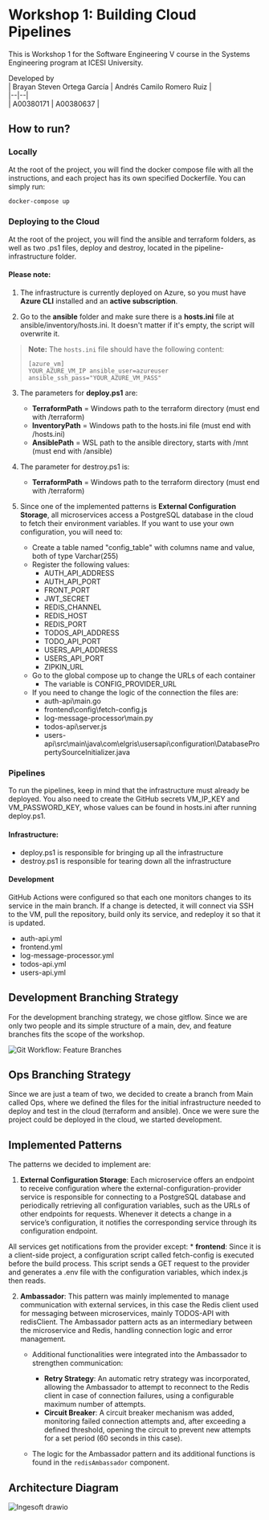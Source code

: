 # Workshop 1: Building Cloud Pipelines

This is Workshop 1 for the Software Engineering V course in the Systems Engineering program at ICESI University.

Developed by  
| Brayan Steven Ortega García | Andrés Camilo Romero Ruiz |  
|--|--|  
| A00380171 | A00380637 |

## How to run?

### Locally

At the root of the project, you will find the docker compose file with all the instructions, and each project has its own specified Dockerfile. You can simply run:

```bash
docker-compose up
```

### Deploying to the Cloud

At the root of the project, you will find the ansible and terraform folders, as well as two .ps1 files, deploy and destroy, located in the pipeline-infrastructure folder.

#### Please note:

1. The infrastructure is currently deployed on Azure, so you must have **Azure CLI** installed and an **active subscription**.

2. Go to the **ansible** folder and make sure there is a **hosts.ini** file at ansible/inventory/hosts.ini. It doesn't matter if it's empty, the script will overwrite it.

> **Note:** The `hosts.ini` file should have the following content:
> ```
> [azure_vm]
> YOUR_AZURE_VM_IP ansible_user=azureuser ansible_ssh_pass="YOUR_AZURE_VM_PASS"
> ```

3. The parameters for **deploy.ps1** are:

	* **TerraformPath**  =  Windows path to the terraform directory (must end with /terraform)
	* **InventoryPath**  = Windows path to the hosts.ini file (must end with /hosts.ini)
	* **AnsiblePath**  =  WSL path to the ansible directory, starts with /mnt (must end with /ansible)

4. The parameter for destroy.ps1 is:
	* **TerraformPath**  =  Windows path to the terraform directory (must end with /terraform)

5. Since one of the implemented patterns is **External Configuration Storage**, all microservices access a PostgreSQL database in the cloud to fetch their environment variables. If you want to use your own configuration, you will need to:

	* Create a table named "config_table" with columns name and value, both of type Varchar(255)
	* Register the following values:
		* AUTH_API_ADDRESS
		* AUTH_API_PORT
		* FRONT_PORT
		* JWT_SECRET
		* REDIS_CHANNEL
		* REDIS_HOST
		* REDIS_PORT
		* TODOS_API_ADDRESS
		* TODO_API_PORT
		* USERS_API_ADDRESS
		* USERS_API_PORT
		* ZIPKIN_URL
	* Go to the global compose up to change the URLs of each container
		* The variable is CONFIG_PROVIDER_URL
	* If you need to change the logic of the connection the files are:
		* auth-api\main.go
		* frontend\config\fetch-config.js
		* log-message-processor\main.py
		* todos-api\server.js
		* users-api\src\main\java\com\elgris\usersapi\configuration\DatabasePropertySourceInitializer.java

### Pipelines

To run the pipelines, keep in mind that the infrastructure must already be deployed. You also need to create the GitHub secrets VM_IP_KEY and VM_PASSWORD_KEY, whose values can be found in hosts.ini after running deploy.ps1.

#### Infrastructure:
*	deploy.ps1 is responsible for bringing up all the infrastructure
*	destroy.ps1 is responsible for tearing down all the infrastructure

#### Development
GitHub Actions were configured so that each one monitors changes to its service in the main branch. If a change is detected, it will connect via SSH to the VM, pull the repository, build only its service, and redeploy it so that it is updated.
* auth-api.yml
* frontend.yml
* log-message-processor.yml
* todos-api.yml
* users-api.yml

## Development Branching Strategy

For the development branching strategy, we chose gitflow. Since we are only two people and its simple structure of a main, dev, and feature branches fits the scope of the workshop.

![Git Workflow: Feature Branches](https://wac-cdn.atlassian.com/dam/jcr:34c86360-8dea-4be4-92f7-6597d4d5bfae/02%20Feature%20branches.svg?cdnVersion=2663)

## Ops Branching Strategy

Since we are just a team of two, we decided to create a branch from Main called Ops, where we defined the files for the initial infrastructure needed to deploy and test in the cloud (terraform and ansible). Once we were sure the project could be deployed in the cloud, we started development.

## Implemented Patterns

The patterns we decided to implement are:
1. **External Configuration Storage**: Each microservice offers an endpoint to receive configuration where the external-configuration-provider service is responsible for connecting to a PostgreSQL database and periodically retrieving all configuration variables, such as the URLs of other endpoints for requests. Whenever it detects a change in a service’s configuration, it notifies the corresponding service through its configuration endpoint.

All services get notifications from the provider except:
	* **frontend**: Since it is a client-side project, a configuration script called fetch-config is executed before the build process. This script sends a GET request to the provider and generates a .env file with the configuration variables, which index.js then reads.

2. **Ambassador**: This pattern was mainly implemented to manage communication with external services, in this case the Redis client used for messaging between microservices, mainly TODOS-API with redisClient. The Ambassador pattern acts as an intermediary between the microservice and Redis, handling connection logic and error management.

	* Additional functionalities were integrated into the Ambassador to strengthen communication:
		* **Retry Strategy**: An automatic retry strategy was incorporated, allowing the Ambassador to attempt to reconnect to the Redis client in case of connection failures, using a configurable maximum number of attempts.
		* **Circuit Breaker**: A circuit breaker mechanism was added, monitoring failed connection attempts and, after exceeding a defined threshold, opening the circuit to prevent new attempts for a set period (60 seconds in this case).

	* The logic for the Ambassador pattern and its additional functions is found in the `redisAmbassador` component.

## Architecture Diagram
![Ingesoft drawio](https://github.com/user-attachments/assets/6e8f93c3-482e-4349-8576-bfad5f9801f6)


